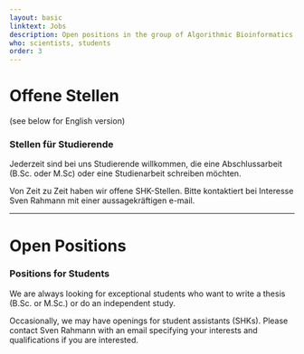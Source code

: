 ```yaml
---
layout: basic
linktext: Jobs
description: Open positions in the group of Algorithmic Bioinformatics
who: scientists, students
order: 3
---
```



# Offene Stellen

(see below for English version)


### Stellen für Studierende
Jederzeit sind bei uns Studierende willkommen, die eine Abschlussarbeit (B.Sc. oder M.Sc) oder eine Studienarbeit schreiben möchten.

Von Zeit zu Zeit haben wir offene SHK-Stellen. 
Bitte kontaktiert bei Interesse Sven Rahmann mit einer aussagekräftigen e-mail.


---

# Open Positions


### Positions for Students
We are always looking for exceptional students who want to write a thesis (B.Sc. or M.Sc.) or do an independent study.

Occasionally, we may have openings for student assistants (SHKs).
Please contact Sven Rahmann with an email specifying your interests and qualifications if you are interested.
